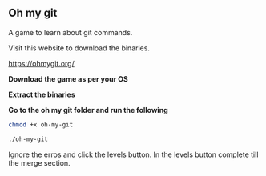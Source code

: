 ## Oh my git

A game to learn about git commands.

Visit this website to download the binaries.

https://ohmygit.org/

**Download the game as per your OS**

**Extract the binaries**

**Go to the oh my git folder and run the following**

```bash
chmod +x oh-my-git

./oh-my-git
```

Ignore the erros and click the levels button. In the levels button complete till the merge section.